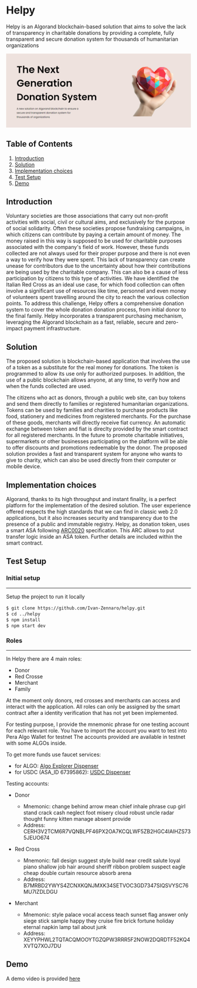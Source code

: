 # Helpy

Helpy is an Algorand blockchain-based solution that aims to solve the lack of transparency in charitable donations by providing a complete, fully transparent and secure donation system for thousands of humanitarian organizations

![Image text](/src/assets/hero_full.png)

## Table of Contents

1. [Introduction](#introduction)
2. [Solution](#solution)
3. [Implementation choices](#implementation-choices)
4. [Test Setup](#test-setup)
5. [Demo](#demo)

## Introduction


Voluntary societies are those associations that carry out non-profit activities with social, civil or cultural aims, and exclusively for the purpose of social solidarity. Often these societies propose fundraising campaigns, in which citizens can contribute by paying a certain amount of money. The money raised in this way is supposed to be used for charitable purposes associated with the company's field of work. However, these funds collected are not always used for their proper purpose and there is not even a way to verify how they were spent. This lack of transparency can create unease for contributors due to the uncertainty about how their contributions are being used by the charitable company. This can also be a cause of less participation by citizens to this type of activities. We have identified the Italian Red Cross as an ideal use case, for which food collection can often involve a significant use of resources like time, personnel and even money of volunteers spent travelling around the city to reach the various collection points.
To address this challenge, Helpy offers a comprehensive donation system to cover the whole donation donation process, from initial donor to the final family. Helpy incorporates a transparent purchasing mechanism, leveraging the Algorand blockchain as a fast, reliable, secure and zero-impact payment infrastructure.

## Solution


The proposed solution is blockchain-based application that involves the use of a token as a substitute for the real money for donations. The token is programmed to allow its use only for authorized purposes. In addition, the use of a public blockchain allows anyone, at any time, to verify how and when the funds collected are used.

The citizens who act as donors, through a public web site, can buy tokens and send them directly to families or registered humanitarian organizations. Tokens can be used by families and charities to purchase products like food, stationery and medicines from registered merchants. For the purchase of these goods, merchants will directly receive fiat currency. An automatic exchange between token and fiat is direclty provided by the smart contract for all registered merchants. In the future to promote charitable initiatives, supermarkets or other businesses participating on the platform will be able to offer discounts and promotions redeemable by the donor. The proposed solution provides a fast and transparent system for anyone who wants to give to charity, which can also be used directly from their computer or mobile device.

## Implementation choices


Algorand, thanks to its high throughput and instant finality, is a perfect platform for the implementation of the desired solution. The user experience offered respects the high standards that we can find in classic web 2.0 applications, but it also increases security and transparency due to the presence of a public and immutable registry. Helpy, as donation token, uses a smart ASA following [ARC0020](https://github.com/algorandfoundation/ARCs/blob/main/ARCs/arc-0020.md) specification. This ARC allows to put transfer logic inside an ASA token. Further details are included within the smart contract.

## Test Setup

### Initial setup

---

Setup the project to run it locally

```
$ git clone https://github.com/Ivan-Zennaro/helpy.git
$ cd ../helpy
$ npm install
$ npm start dev
```

### Roles

---

In Helpy there are 4 main roles:

- Donor
- Red Crosse
- Merchant
- Family

At the moment only donors, red crosses and merchants can access and interact with the application. All roles can only be assigned by the smart contract after a identity verification that has not yet been implemented.

For testing purpose, I provide the mnemonic phrase for one testing account for each relevant role.
You have to import the account you want to test into Pera Algo Wallet for testnet
The accounts provided are available in testnet with some ALGOs inside.

To get more funds use faucet services:

- for ALGO: [Algo Explorer Dispenser](https://testnet.algoexplorer.io/dispenser)
- for USDC (ASA_ID 67395862): [USDC Dispenser](https://testnet.folks.finance/faucet)

Testing accounts:

- Donor

  - Mnemonic: change behind arrow mean chief inhale phrase cup girl stand crack cash neglect foot misery cloud robust uncle radar thought funny kitten manage absent provide
  - Address: CERH3V2TCM6R7VQNBLPF46PX2OA7KCQLWF5ZB2HGC4IAIHZS735JEUO674

- Red Cross

  - Mnemonic: fall design suggest style build near credit salute loyal piano shallow job hair around sheriff ribbon problem suspect eagle cheap double curtain resource absorb arena
  - Address: B7MRBD2YWYS4ZCNXKQNJMXK34SETVOC3GD7347SIQSVYSC76MU7IZDLDGU

- Merchant
  - Mnemonic: style palace vocal access teach sunset flag answer only siege stick sample happy they cruise fire brick fortune holiday eternal napkin lamp tail about junk
  - Address: XEYYPHWL2TQTACQMOOYTGZQPW3RRR5F2NOW2DQRDTF52KQ4XVTQ7XOJ7DU

## Demo

A demo video is provided [here](https://youtube.com)


